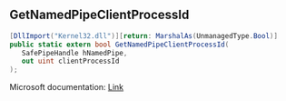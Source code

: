 ## GetNamedPipeClientProcessId

```csharp
[DllImport("Kernel32.dll")][return: MarshalAs(UnmanagedType.Bool)]
public static extern bool GetNamedPipeClientProcessId(
   SafePipeHandle hNamedPipe,
   out uint clientProcessId
);
```

Microsoft documentation: [Link](https://learn.microsoft.com/en-us/windows/win32/api/winbase/nf-winbase-getnamedpipeclientprocessid)
